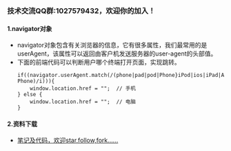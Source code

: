 ### 技术交流QQ群:1027579432，欢迎你的加入！

#### 1.navigator对象
- navigator对象包含有关浏览器的信息，它有很多属性，我们最常用的是userAgent，该属性可以返回由客户机发送服务器的user-agent的头部值。
- 下面的前端代码可以判断用户哪个终端打开页面，实现跳转。
    ```
    if((navigator.userAgent.match(/(phone|pad|pod|Phone}iPod|ios|iPad|Android|Mobile|BlackBerry|IEMobile|MQQBrowser|JUC|Fennec|wOSBrowser|BrowserNG|webOS|Symbian|Windows Phone)/i))){
        window.location.href = "";  // 手机
    } else {
        window.location.href = "";  // 电脑
    }
    ```

#### 2.资料下载
- [笔记及代码，欢迎star,follow,fork......](https://github.com/cdlwhm1217096231/HTML_CSS_JavaScript/tree/master/JavaScript)